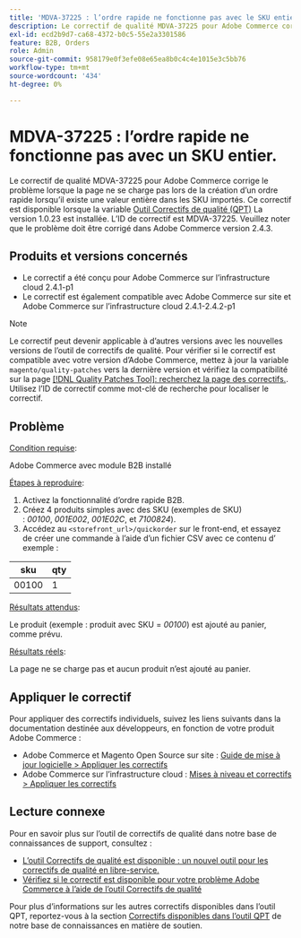 ```yaml
---
title: 'MDVA-37225 : l’ordre rapide ne fonctionne pas avec le SKU entier'
description: Le correctif de qualité MDVA-37225 pour Adobe Commerce corrige le problème lorsque la page ne se charge pas lors de la création d’un ordre rapide lorsqu’il existe une valeur entière dans les SKU importés. Ce correctif est disponible lorsque l’[outil de correctifs de qualité (QPT)](https://devdocs.magento.com/guides/v2.4/comp-mgr/patching.html#mqp) 1.0.23 est installé. L’ID de correctif est MDVA-37225. Veuillez noter que le problème doit être corrigé dans Adobe Commerce version 2.4.3.
exl-id: ecd2b9d7-ca68-4372-b0c5-55e2a3301586
feature: B2B, Orders
role: Admin
source-git-commit: 958179e0f3efe08e65ea8b0c4c4e1015e3c5bb76
workflow-type: tm+mt
source-wordcount: '434'
ht-degree: 0%

---
```


# MDVA-37225 : l’ordre rapide ne fonctionne pas avec un SKU entier.

Le correctif de qualité MDVA-37225 pour Adobe Commerce corrige le problème lorsque la page ne se charge pas lors de la création d’un ordre rapide lorsqu’il existe une valeur entière dans les SKU importés. Ce correctif est disponible lorsque la variable [Outil Correctifs de qualité (QPT)](https://devdocs.magento.com/guides/v2.4/comp-mgr/patching.html#mqp) La version 1.0.23 est installée. L’ID de correctif est MDVA-37225. Veuillez noter que le problème doit être corrigé dans Adobe Commerce version 2.4.3.

## Produits et versions concernés

* Le correctif a été conçu pour Adobe Commerce sur l’infrastructure cloud 2.4.1-p1
* Le correctif est également compatible avec Adobe Commerce sur site et Adobe Commerce sur l’infrastructure cloud 2.4.1-2.4.2-p1

>[!NOTE]
>
>Le correctif peut devenir applicable à d’autres versions avec les nouvelles versions de l’outil de correctifs de qualité. Pour vérifier si le correctif est compatible avec votre version d’Adobe Commerce, mettez à jour la variable `magento/quality-patches` vers la dernière version et vérifiez la compatibilité sur la page [[!DNL Quality Patches Tool]: recherchez la page des correctifs.](https://devdocs.magento.com/quality-patches/tool.html#patch-grid). Utilisez l’ID de correctif comme mot-clé de recherche pour localiser le correctif.

## Problème

<u>Condition requise</u>:

Adobe Commerce avec module B2B installé

<u>Étapes à reproduire</u>:

1. Activez la fonctionnalité d’ordre rapide B2B.
1. Créez 4 produits simples avec des SKU (exemples de SKU) : *00100*, *001E002*, *001E02C*, et *7100824*).
1. Accédez au ``<storefront_url>/quickorder`` sur le front-end, et essayez de créer une commande à l’aide d’un fichier CSV avec ce contenu d’ exemple :

| sku | qty |
|---|---|
| 00100 | 1 |


<u>Résultats attendus</u>:

Le produit (exemple : produit avec SKU = *00100*) est ajouté au panier, comme prévu.

<u>Résultats réels</u>:

La page ne se charge pas et aucun produit n’est ajouté au panier.


## Appliquer le correctif

Pour appliquer des correctifs individuels, suivez les liens suivants dans la documentation destinée aux développeurs, en fonction de votre produit Adobe Commerce :

* Adobe Commerce et Magento Open Source sur site : [Guide de mise à jour logicielle > Appliquer les correctifs](https://devdocs.magento.com/guides/v2.4/comp-mgr/patching/mqp.html)
* Adobe Commerce sur l’infrastructure cloud : [Mises à niveau et correctifs > Appliquer les correctifs](https://devdocs.magento.com/cloud/project/project-patch.html)

## Lecture connexe

Pour en savoir plus sur l’outil de correctifs de qualité dans notre base de connaissances de support, consultez :

* [L’outil Correctifs de qualité est disponible : un nouvel outil pour les correctifs de qualité en libre-service.](/help/announcements/adobe-commerce-announcements/magento-quality-patches-released-new-tool-to-self-serve-quality-patches.md)
* [Vérifiez si le correctif est disponible pour votre problème Adobe Commerce à l’aide de l’outil Correctifs de qualité](/help/support-tools/patches-available-in-qpt-tool/check-patch-for-magento-issue-with-magento-quality-patches.md)

Pour plus d’informations sur les autres correctifs disponibles dans l’outil QPT, reportez-vous à la section [Correctifs disponibles dans l’outil QPT](https://support.magento.com/hc/en-us/sections/360010506631-Patches-available-in-QPT-tool-) de notre base de connaissances en matière de soutien.
